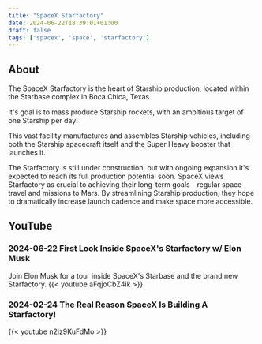 ```yaml
---
title: "SpaceX Starfactory"
date: 2024-06-22T18:39:01+01:00
draft: false
tags: ['spacex', 'space', 'starfactory']
---
```


## About
The SpaceX Starfactory is the heart of Starship production, located within the Starbase complex in Boca Chica, Texas.

It's goal is to mass produce Starship rockets, with an ambitious target of one Starship per day!

This vast facility manufactures and assembles Starship vehicles, including both the Starship spacecraft itself and the Super Heavy booster that launches it.

The Starfactory is still under construction, but with ongoing expansion it's expected to reach its full production potential soon.  SpaceX views Starfactory as crucial to achieving their long-term goals - regular space travel and missions to Mars. By streamlining Starship production, they hope to dramatically increase launch cadence and make space more accessible.

## YouTube

### 2024-06-22 First Look Inside SpaceX's Starfactory w/ Elon Musk
Join Elon Musk for a tour inside SpaceX's Starbase and the brand new Starfactory.
{{< youtube aFqjoCbZ4ik >}}

### 2024-02-24 The Real Reason SpaceX Is Building A Starfactory!
{{< youtube n2iz9KuFdMo >}}
